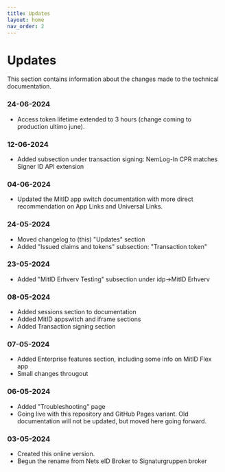 ```yaml
---
title: Updates
layout: home
nav_order: 2
---
```


# Updates
This section contains information about the changes made to the technical documentation.

### 24-06-2024
* Access token lifetime extended to 3 hours (change coming to production ultimo june).

### 12-06-2024
* Added subsection under transaction signing: NemLog-In CPR matches Signer ID API extension

### 04-06-2024
* Updated the MitID app switch documentation with more direct recommendation on App Links and Universal Links.

### 24-05-2024
* Moved changelog to (this) "Updates" section
* Added "Issued claims and tokens" subsection: "Transaction token"

### 23-05-2024
* Added "MitID Erhverv Testing" subsection under idp->MitID Erhverv

### 08-05-2024
* Added sessions section to documentation
* Added MitID appswitch and iframe sections
* Added Transaction signing section

### 07-05-2024
* Added Enterprise features section, including some info on MitID Flex app
* Small changes througout

### 06-05-2024
* Added "Troubleshooting" page
* Going live with this repository and GitHub Pages variant. Old documentation will not be updated, but moved here going forward.

### 03-05-2024
* Created this online version.
* Begun the rename from Nets eID Broker to Signaturgruppen broker
